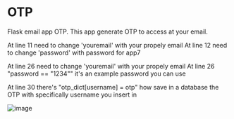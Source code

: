 # OTP
Flask email app OTP. This app generate OTP to access at your email.


At line 11 need to change 'youremail' with your propely email
At line 12 need to change 'password' with password for app7

At line 26 need to change 'youremail' with your propely email
At line 26 "password == "1234"" it's an example password you can use

At line 30 there's "otp_dict[username] = otp" how save in a database the OTP with specifically username you insert in


![image](https://github.com/Maetios/OTP/assets/7493622/1dd10247-9145-47df-829b-b0f3412266ed)
